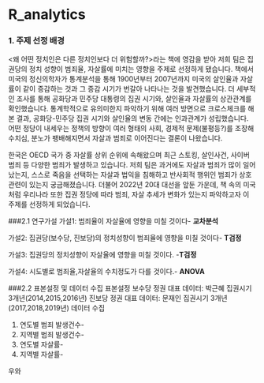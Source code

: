# R_analytics

### 1. 주제 선정 배경
<왜 어떤 정치인은 다른 정치인보다 더 위험할까?>라는 책에 영감을 받아 저희 팀은 집권당의 정치 성향이 범죄율, 자살률에 미치는 영향을 주제로 선정하게 됐습니다. 책에서 미국의 정신의학자가 통계분석을 통해 1900년부터 2007년까지 미국의 살인율과 자살률이 같이 증감하는 것과 그 증감 시기가 번갈아 나타나는 것을 발견했습니다. 더 세부적인 조사를 통해 공화당과 민주당 대통령의 집권 시기와, 살인율과 자살률의 상관관계를 확인했습니다. 통계학적으로 유의미한지 파악하기 위해 여러 방면으로 크로스체크를 해 본 결과, 공화당-민주당 집권 시기와 살인율의 변동 간에는 인과관계가 성립했습니다. 어떤 정당이 내세우는 정책의 방향이 여러 형태의 사회, 경제적 문제(불평등?)를 조장해 수치심, 분노가 팽배해지면서 자살과 범죄로 이어진다는 결론이 나왔습니다.

한국은 OECD 국가 중 자살률 상위 순위에 속해왔으며 최근 스토킹, 살인사건, 사이버 범죄 등 다양한 범죄가 발생하고 있습니다. 저희 팀은 과거에도 자살과 범죄가 많이 일어났는지, 스스로 죽음을 선택하는 자살과 법익을 침해하고 반사회적 행위인 범죄가 상호 관련이 있는지 궁금해졌습니다. 더불어 2022년 20대 대선을 앞둔 가운데, 책 속의 미국처럼 우리나라 또한 집권 정당에 따라 범죄, 자살 추세가 변화가 있는지 파악하고자 이 주제를 선정하게 되었습니다.


###2.1 연구가설
가설1: 범죄율이 자살율에 영향을 미칠 것이다- **교차분석**

가설2: 집권당(보수당, 진보당)의 정치성향이 범죄율에 영향을 미칠 것이다- **T검정**

가설3: 집권당의 정치성향이 자살율에 영향을 미칠 것이다. -**T검정**

가설4: 시도별로 범죄율,자살율의 수치정도가 다를 것이다.- **ANOVA**

###2.2 표본설정 및 데이터 수집 
표본설정 
보수당 정권 대표 데이터: 박근혜 집권시기 3개년(2014,2015,2016년) 
진보당 정권 대표 데이터: 문재인 집권시기 3개년(2017,2018,2019년)
데이터 수집
1. 연도별 범죄 발생건수- 
2. 지역별 범죄 발생건수- 
3. 연도별 자살률-
4. 지역별 자살률- 

우와
